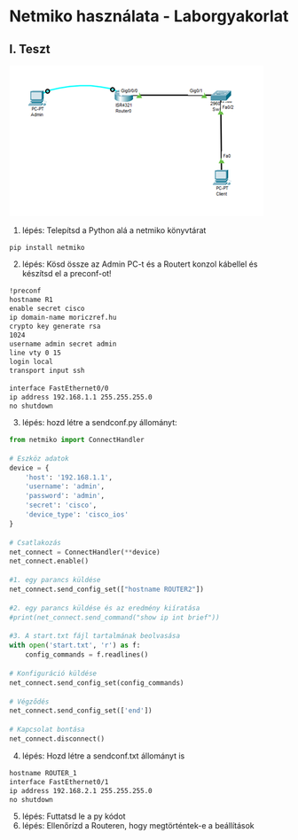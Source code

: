 # Netmiko használata - Laborgyakorlat


## I. Teszt


![Rest config net](../PICTURES/Restconf_net.png)

1. lépés: Telepítsd a Python alá a netmiko könyvtárat
```console
pip install netmiko
```
2. lépés:	Kösd össze az Admin PC-t és a Routert konzol kábellel és készítsd el a preconf-ot!
```console
!preconf
hostname R1
enable secret cisco
ip domain-name moriczref.hu
crypto key generate rsa
1024
username admin secret admin
line vty 0 15
login local
transport input ssh

interface FastEthernet0/0
ip address 192.168.1.1 255.255.255.0
no shutdown
```
3. lépés: hozd létre a sendconf.py állományt:
```py
from netmiko import ConnectHandler

# Eszköz adatok
device = {
    'host': '192.168.1.1',
    'username': 'admin',
    'password': 'admin',
    'secret': 'cisco',
    'device_type': 'cisco_ios'
}

# Csatlakozás
net_connect = ConnectHandler(**device)
net_connect.enable()

#1. egy parancs küldése
net_connect.send_config_set(["hostname ROUTER2"])

#2. egy parancs küldése és az eredmény kiíratása
#print(net_connect.send_command("show ip int brief"))

#3. A start.txt fájl tartalmának beolvasása
with open('start.txt', 'r') as f:
    config_commands = f.readlines()

# Konfiguráció küldése
net_connect.send_config_set(config_commands)

# Végződés
net_connect.send_config_set(['end'])

# Kapcsolat bontása
net_connect.disconnect()
```

4. lépés: Hozd létre a sendconf.txt állományt is
```console
hostname ROUTER_1
interface FastEthernet0/1
ip address 192.168.2.1 255.255.255.0
no shutdown
```

5. lépés:	Futtatsd le a py kódot
6. lépés: Ellenőrízd a Routeren, hogy megtörténtek-e a beállítások


